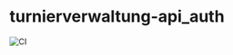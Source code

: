 # turnierverwaltung-api_auth

![CI](https://github.com/H3nSte1n/turnierverwaltung-api_auth/workflows/CI/badge.svg)
